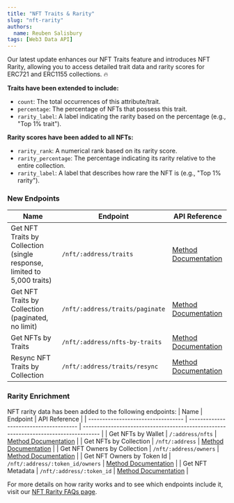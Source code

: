 ```yaml
---
title: "NFT Traits & Rarity"
slug: "nft-rarity"
authors:
  name: Reuben Salisbury
tags: [Web3 Data API]
---
```


Our latest update enhances our NFT Traits feature and introduces NFT Rarity, allowing you to access detailed trait data and rarity scores for ERC721 and ERC1155 collections. 🔥

**Traits have been extended to include:**
- `count`: The total occurrences of this attribute/trait.
- `percentage`: The percentage of NFTs that possess this trait.
- `rarity_label`: A label indicating the rarity based on the percentage (e.g., "Top 1% trait").

**Rarity scores have been added to all NFTs:**
- `rarity_rank`: A numerical rank based on its rarity score.
- `rarity_percentage`: The percentage indicating its rarity relative to the entire collection.
- `rarity_label`: A label that describes how rare the NFT is (e.g., "Top 1% rarity").

### New Endpoints
| Name                               | Endpoint                               | API Reference                                                                        |
| ---------------------------------- | -------------------------------------- | ------------------------------------------------------------------------------------ |
| Get NFT Traits by Collection  (single response, limited to 5,000 traits)  | `/nft/:address/traits`              | [Method Documentation](https://deep-index.moralis.io/api-docs-2.2/#/NFT/getNFTTraitsByCollection)   |
| Get NFT Traits by Collection (paginated, no limit)      | `/nft/:address/traits/paginate`              | [Method Documentation](https://deep-index.moralis.io/api-docs-2.2/#/NFT/getNFTTraitsByCollectionPaginate)      |
| Get NFTs by Traits    | `/nft/:address/nfts-by-traits`              | [Method Documentation](https://deep-index.moralis.io/api-docs-2.2/#/NFT/getNFTByContractTraits)             |
| Resync NFT Traits by Collection                    | `/nft/:address/traits/resync`              | [Method Documentation](https://deep-index.moralis.io/api-docs-2.2/#/NFT/resyncNFTRarity)             |

### Rarity Enrichment
NFT rarity data has been added to the following endpoints:
| Name                               | Endpoint                               | API Reference                                                                        |
| ---------------------------------- | -------------------------------------- | ------------------------------------------------------------------------------------ |
| Get NFTs by Wallet  | `/:address/nfts`              | [Method Documentation](/web3-data-api/evm/reference/get-wallet-nfts)   |
| Get NFTs by Collection      | `/nft/:address`              | [Method Documentation](/web3-data-api/evm/reference/get-contract-nfts)      |
| Get NFT Owners by Collection    | `/nft/:address/owners`              | [Method Documentation](/web3-data-api/evm/reference/get-nft-owners)             |
| Get NFT Owners by Token Id                    | `/nft/:address/:token_id/owners`              | [Method Documentation](/web3-data-api/evm/reference/get-nft-token-id-owners)             |
| Get NFT Metadata                    | `/nft/:address/:token_id`              | [Method Documentation](/web3-data-api/evm/reference/get-nft-metadata)             |

For more details on how rarity works and to see which endpoints include it, visit our [NFT Rarity FAQs page](/web3-data-api/evm/nft-rarity-faqs).
